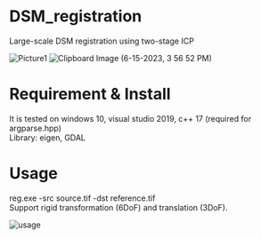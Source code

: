 # DSM_registration
Large-scale DSM registration using two-stage ICP 

![Picture1](https://github.com/Ggs1mida/DSM_registration/assets/32317924/66703956-d501-4873-b82c-c7c5ae0ba753)
![Clipboard Image (6-15-2023, 3 56 52 PM)](https://github.com/Ggs1mida/DSM_registration/assets/32317924/dedefeab-5ac2-418f-937c-104ecdbaf1ee)

# Requirement & Install
It is tested on windows 10, visual studio 2019, c++ 17 (required for argparse.hpp)  
Library: eigen, GDAL

# Usage
reg.exe -src source.tif -dst reference.tif  
Support rigid transformation (6DoF) and translation (3DoF).

![usage](https://github.com/Ggs1mida/DSM_registration/assets/32317924/07c12b67-e692-4e91-bc76-893eeca6c1ba)


